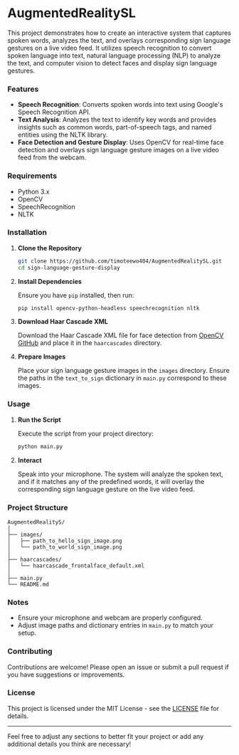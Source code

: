 # AugmentedRealitySL

This project demonstrates how to create an interactive system that captures spoken words, analyzes the text, and overlays corresponding sign language gestures on a live video feed. It utilizes speech recognition to convert spoken language into text, natural language processing (NLP) to analyze the text, and computer vision to detect faces and display sign language gestures.

### Features

- **Speech Recognition**: Converts spoken words into text using Google's Speech Recognition API.
- **Text Analysis**: Analyzes the text to identify key words and provides insights such as common words, part-of-speech tags, and named entities using the NLTK library.
- **Face Detection and Gesture Display**: Uses OpenCV for real-time face detection and overlays sign language gesture images on a live video feed from the webcam.

### Requirements

- Python 3.x
- OpenCV
- SpeechRecognition
- NLTK

### Installation

1. **Clone the Repository**

   ```bash
   git clone https://github.com/timoteewo404/AugmentedRealitySL.git
   cd sign-language-gesture-display
   ```

2. **Install Dependencies**

   Ensure you have `pip` installed, then run:

   ```bash
   pip install opencv-python-headless speechrecognition nltk
   ```

3. **Download Haar Cascade XML**

   Download the Haar Cascade XML file for face detection from [OpenCV GitHub](https://github.com/opencv/opencv/blob/master/data/haarcascades/haarcascade_frontalface_default.xml) and place it in the `haarcascades` directory.

4. **Prepare Images**

   Place your sign language gesture images in the `images` directory. Ensure the paths in the `text_to_sign` dictionary in `main.py` correspond to these images.

### Usage

1. **Run the Script**

   Execute the script from your project directory:

   ```bash
   python main.py
   ```

2. **Interact**

   Speak into your microphone. The system will analyze the spoken text, and if it matches any of the predefined words, it will overlay the corresponding sign language gesture on the live video feed.

### Project Structure

```
AugmentedRealityS/
│
├── images/
│   ├── path_to_hello_sign_image.png
│   └── path_to_world_sign_image.png
│
├── haarcascades/
│   └── haarcascade_frontalface_default.xml
│
├── main.py
└── README.md
```

### Notes

- Ensure your microphone and webcam are properly configured.
- Adjust image paths and dictionary entries in `main.py` to match your setup.

### Contributing

Contributions are welcome! Please open an issue or submit a pull request if you have suggestions or improvements.

### License

This project is licensed under the MIT License - see the [LICENSE](LICENSE) file for details.

---

Feel free to adjust any sections to better fit your project or add any additional details you think are necessary!
